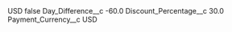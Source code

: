 <?xml version="1.0" encoding="UTF-8"?>
<CustomMetadata xmlns="http://soap.sforce.com/2006/04/metadata" xmlns:xsi="http://www.w3.org/2001/XMLSchema-instance" xmlns:xsd="http://www.w3.org/2001/XMLSchema">
    <label>USD</label>
    <protected>false</protected>
    <values>
        <field>Day_Difference__c</field>
        <value xsi:type="xsd:double">-60.0</value>
    </values>
    <values>
        <field>Discount_Percentage__c</field>
        <value xsi:type="xsd:double">30.0</value>
    </values>
    <values>
        <field>Payment_Currency__c</field>
        <value xsi:type="xsd:string">USD</value>
    </values>
</CustomMetadata>

